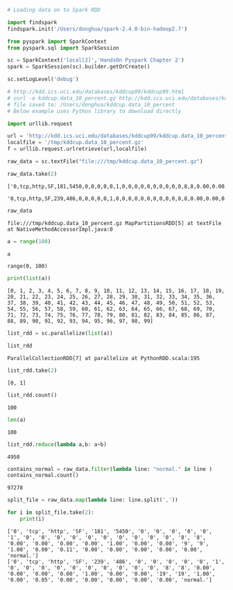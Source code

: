 

```python
# Loading data on to Spark RDD

import findspark
findspark.init('/Users/donghua/spark-2.4.0-bin-hadoop2.7')

from pyspark import SparkContext
from pyspark.sql import SparkSession

sc = SparkContext('local[2]','HandsOn Pyspark Chapter 2')
spark = SparkSession(sc).builder.getOrCreate()

sc.setLogLevel('debug')
```


```python
# http://kdd.ics.uci.edu/databases/kddcup99/kddcup99.html
# curl -o kddcup.data_10_percent.gz http://kdd.ics.uci.edu/databases/kddcup99/kddcup.data_10_percent.gz
# file saved to: /Users/donghua/kddcup.data_10_percent 
# Below example uses Python library to download directly

import urllib.request

url = 'http://kdd.ics.uci.edu/databases/kddcup99/kddcup.data_10_percent.gz'
localfile = '/tmp/kddcup.data_10_percent.gz'
f = urllib.request.urlretrieve(url,localfile)
```


```python
raw_data = sc.textFile("file:///tmp/kddcup.data_10_percent.gz")
```


```python
raw_data.take(2)
```




    ['0,tcp,http,SF,181,5450,0,0,0,0,0,1,0,0,0,0,0,0,0,0,0,0,8,8,0.00,0.00,0.00,0.00,1.00,0.00,0.00,9,9,1.00,0.00,0.11,0.00,0.00,0.00,0.00,0.00,normal.',
     '0,tcp,http,SF,239,486,0,0,0,0,0,1,0,0,0,0,0,0,0,0,0,0,8,8,0.00,0.00,0.00,0.00,1.00,0.00,0.00,19,19,1.00,0.00,0.05,0.00,0.00,0.00,0.00,0.00,normal.']




```python
raw_data
```




    file:///tmp/kddcup.data_10_percent.gz MapPartitionsRDD[5] at textFile at NativeMethodAccessorImpl.java:0




```python
a = range(100)
```


```python
a
```




    range(0, 100)




```python
print(list(a))
```

    [0, 1, 2, 3, 4, 5, 6, 7, 8, 9, 10, 11, 12, 13, 14, 15, 16, 17, 18, 19, 20, 21, 22, 23, 24, 25, 26, 27, 28, 29, 30, 31, 32, 33, 34, 35, 36, 37, 38, 39, 40, 41, 42, 43, 44, 45, 46, 47, 48, 49, 50, 51, 52, 53, 54, 55, 56, 57, 58, 59, 60, 61, 62, 63, 64, 65, 66, 67, 68, 69, 70, 71, 72, 73, 74, 75, 76, 77, 78, 79, 80, 81, 82, 83, 84, 85, 86, 87, 88, 89, 90, 91, 92, 93, 94, 95, 96, 97, 98, 99]



```python
list_rdd = sc.parallelize(list(a))
```


```python
list_rdd
```




    ParallelCollectionRDD[7] at parallelize at PythonRDD.scala:195




```python
list_rdd.take(2)
```




    [0, 1]




```python
list_rdd.count()
```




    100




```python
len(a)
```




    100




```python
list_rdd.reduce(lambda a,b: a+b)
```




    4950




```python
contains_normal = raw_data.filter(lambda line: "normal." in line )
contains_normal.count()
```




    97278




```python
split_file = raw_data.map(lambda line: line.split(','))
```


```python
for i in split_file.take(2):
    print(i)
```

    ['0', 'tcp', 'http', 'SF', '181', '5450', '0', '0', '0', '0', '0', '1', '0', '0', '0', '0', '0', '0', '0', '0', '0', '0', '8', '8', '0.00', '0.00', '0.00', '0.00', '1.00', '0.00', '0.00', '9', '9', '1.00', '0.00', '0.11', '0.00', '0.00', '0.00', '0.00', '0.00', 'normal.']
    ['0', 'tcp', 'http', 'SF', '239', '486', '0', '0', '0', '0', '0', '1', '0', '0', '0', '0', '0', '0', '0', '0', '0', '0', '8', '8', '0.00', '0.00', '0.00', '0.00', '1.00', '0.00', '0.00', '19', '19', '1.00', '0.00', '0.05', '0.00', '0.00', '0.00', '0.00', '0.00', 'normal.']

